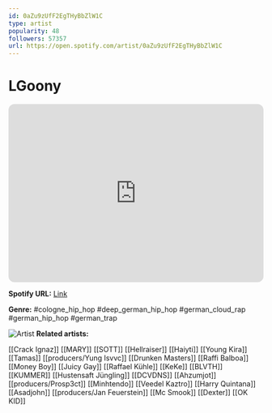 ```yaml
---
id: 0aZu9zUfF2EgTHyBbZlW1C
type: artist
popularity: 48
followers: 57357
url: https://open.spotify.com/artist/0aZu9zUfF2EgTHyBbZlW1C
---
```

# LGoony

<iframe style="border-radius:12px" src="https://open.spotify.com/embed/artist/0aZu9zUfF2EgTHyBbZlW1C" width="100%" height="352" frameBorder="0" allowfullscreen="" allow="autoplay; clipboard-write; encrypted-media; fullscreen; picture-in-picture" loading="lazy"></iframe>

**Spotify URL:** [Link](https://open.spotify.com/artist/0aZu9zUfF2EgTHyBbZlW1C)

**Genre:**  #cologne_hip_hop #deep_german_hip_hop #german_cloud_rap #german_hip_hop #german_trap

![Artist](https://i.scdn.co/image/ab6761610000e5eb18d127e9d9cef15a51ba9347)
**Related artists:**

[[Crack Ignaz]]
[[MARY]]
[[SOTT]]
[[Hellraiser]]
[[Haiyti]]
[[Young Kira]]
[[Tamas]]
[[producers/Yung Isvvc]]
[[Drunken Masters]]
[[Raffi Balboa]]
[[Money Boy]]
[[Juicy Gay]]
[[Raffael Kühle]]
[[KeKe]]
[[BLVTH]]
[[KUMMER]]
[[Hustensaft Jüngling]]
[[DCVDNS]]
[[Ahzumjot]]
[[producers/Prosp3ct]]
[[Minhtendo]]
[[Veedel Kaztro]]
[[Harry Quintana]]
[[Asadjohn]]
[[producers/Jan Feuerstein]]
[[Mc Smook]]
[[Dexter]]
[[OK KID]]
